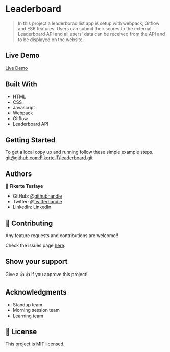 
# Leaderboard

>In this project a leaderborad list app is setup with webpack, Gitflow and ES6 features. Users can submit their scores to the external Leaderboard API and all users' data can be received from the API and to be displayed on the website.



## Live Demo

 [Live Demo](https://fikerte-t.github.io/leaderboard/dist/)

## Built With

- HTML
- CSS
- Javascript
- Webpack
- Gitflow
- Leaderboard API

## Getting Started

To get a local copy up and running follow these simple example steps.
[git@github.com:Fikerte-T/leaderboard.git](git@github.com:Fikerte-T/leaderboard.git)

## Authors

👤 **Fikerte Tesfaye**

- GitHub: [@githubhandle](https://github.com/githubhandle)
- Twitter: [@twitterhandle](https://twitter.com/twitterhandle)
- LinkedIn: [LinkedIn](https://linkedin.com/in/linkedinhandle)

## 🤝 Contributing

Any feature requests and contributions are welcome!!

Check the issues page [here](https://github.com/Fikerte-T/leaderboard/issues).

## Show your support

Give a 👍 👍 if you approve this project!

## Acknowledgments
- Standup team
- Morning session team
- Learning team

## 📝 License

This project is [MIT](./MIT.md) licensed.
